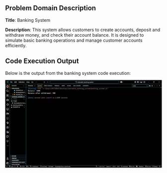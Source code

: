 ## Problem Domain Description

**Title**: Banking System

**Description**: This system allows customers to create accounts, deposit and withdraw money, and check their account balance. It is designed to simulate basic banking operations and manage customer accounts efficiently.




## Code Execution Output
Below is the output from the banking system code execution:

![Output Screenshot](images/system_output.png)
